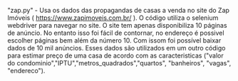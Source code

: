 "zap.py" - Usa os dados das propagandas de casas a venda no site do Zap Imóveis ( https://www.zapimoveis.com.br/ ).
O código utiliza o selenium webdriver para navegar no site. O site tem apenas disponibiliza 10 páginas de anúncio.
No entanto isso foi fácil de contornar, no endereço é possivel escolher páginas bem além da número 10. Com issom
foi possível baixar dados de 10 mil anúncios. Esses dados são utilizados em um outro código para estimar preço de
uma casa de acordo com as caracteristicas ("valor do condominio","IPTU","metros_quadrados","quartos",
"banheiros", "vagas", "endereco").
